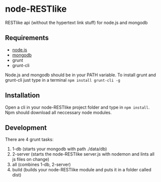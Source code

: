 node-RESTlike
=============

RESTlike api (without the hypertext link stuff)
for node.js and mongodb

Requirements
------------

* [node.js](http://nodejs.org/)
* [mongodb](http://www.mongodb.org/)
* grunt
* grunt-cli

Node.js and mongodb should be in your PATH variable.
To install grunt and grunt-cli just type in a terminal `npm install grunt-cli -g`

Installation
------------

Open a cli in your node-RESTlike project folder and type in `npm install`.
Npm should download all neccessary node modules.

Development
-----------

There are 4 grunt tasks:
1. 1-db (starts your mongodb with path ./data/db)
2. 2-server (starts the node-RESTlike server.js with nodemon and lints all js files on change)
3. all (combines 1-db, 2-server)
4. build (builds your node-RESTlike module and puts it in a folder called dist)

